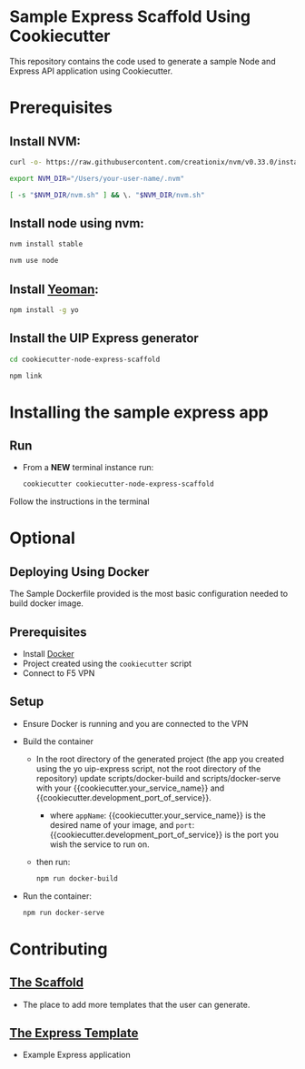# Sample Express Scaffold Using Cookiecutter

This repository contains the code used to generate a sample Node and Express API application using Cookiecutter.

# Prerequisites

## Install NVM:

```bash
curl -o- https://raw.githubusercontent.com/creationix/nvm/v0.33.0/install.sh | bash

export NVM_DIR="/Users/your-user-name/.nvm"

[ -s "$NVM_DIR/nvm.sh" ] && \. "$NVM_DIR/nvm.sh"
```

## Install node using nvm:

```bash
nvm install stable
```

```bash
nvm use node
```

## Install [Yeoman](https://yeoman.io/):

```bash
npm install -g yo
```

## Install the UIP Express generator

```bash
cd cookiecutter-node-express-scaffold

npm link
```

# Installing the sample express app

## Run

- From a **NEW** terminal instance run:

  ```bash
  cookiecutter cookiecutter-node-express-scaffold
  ```

Follow the instructions in the terminal

# Optional

## Deploying Using Docker

The Sample Dockerfile provided is the most basic configuration needed to build docker image.

## Prerequisites

- Install [Docker](https://www.docker.com/products/docker-desktop)
- Project created using the `cookiecutter` script
- Connect to F5 VPN

## Setup

- Ensure Docker is running and you are connected to the VPN
- Build the container

  - In the root directory of the generated project (the app you created using the yo uip-express script, not the root directory of the repository) update scripts/docker-build and scripts/docker-serve with your {{cookiecutter.your_service_name}} and {{cookiecutter.development_port_of_service}}.

    - where `appName`: {{cookiecutter.your_service_name}} is the desired name of your image, and `port`: {{cookiecutter.development_port_of_service}} is the port you wish the service to run on.

  - then run:
    ```bash
    npm run docker-build
    ```

- Run the container:
  ```bash
  npm run docker-serve
  ```

# Contributing

## [The Scaffold](./app)

- The place to add more templates that the user can generate.

## [The Express Template](./app/templates/example/)

- Example Express application

